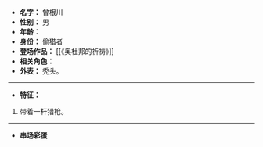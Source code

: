 
- **名字：** 曾根川
- **性别：** 男
- **年龄：** 
- **身份：** 偷猎者
- **登场作品：** [[《奥杜邦的祈祷》]]
- **相关角色：** 
- **外表：** 秃头。

---

- **特征：** 

1. 带着一杆猎枪。

---

- **串场彩蛋** 